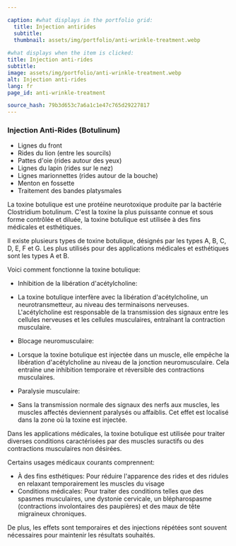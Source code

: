 ```yaml
---

caption: #what displays in the portfolio grid:
  title: Injection antirides
  subtitle: 
  thumbnail: assets/img/portfolio/anti-wrinkle-treatment.webp
  
#what displays when the item is clicked:
title: Injection anti-rides
subtitle: 
image: assets/img/portfolio/anti-wrinkle-treatment.webp
alt: Injection anti-rides
lang: fr
page_id: anti-wrinkle-treatment

source_hash: 79b3d653c7a6a1c1e47c765d29227817
---
```

### Injection Anti-Rides (Botulinum)
- Lignes du front
- Rides du lion (entre les sourcils)
- Pattes d'oie (rides autour des yeux)
- Lignes du lapin (rides sur le nez)
- Lignes marionnettes (rides autour de la bouche)
- Menton en fossette
- Traitement des bandes platysmales

La toxine botulique est une protéine neurotoxique produite par la bactérie Clostridium botulinum. C'est la toxine la plus puissante connue et sous forme contrôlée et diluée, la toxine botulique est utilisée à des fins médicales et esthétiques.

Il existe plusieurs types de toxine botulique, désignés par les types A, B, C, D, E, F et G. Les plus utilisés pour des applications médicales et esthétiques sont les types A et B.

Voici comment fonctionne la toxine botulique:
- Inhibition de la libération d'acétylcholine:
- La toxine botulique interfère avec la libération d'acétylcholine, un neurotransmetteur, au niveau des terminaisons nerveuses. L'acétylcholine est responsable de la transmission des signaux entre les cellules nerveuses et les cellules musculaires, entraînant la contraction musculaire.

- Blocage neuromusculaire:
- Lorsque la toxine botulique est injectée dans un muscle, elle empêche la libération d'acétylcholine au niveau de la jonction neuromusculaire. Cela entraîne une inhibition temporaire et réversible des contractions musculaires.

- Paralysie musculaire:
- Sans la transmission normale des signaux des nerfs aux muscles, les muscles affectés deviennent paralysés ou affaiblis. Cet effet est localisé dans la zone où la toxine est injectée.

Dans les applications médicales, la toxine botulique est utilisée pour traiter diverses conditions caractérisées par des muscles suractifs ou des contractions musculaires non désirées.

Certains usages médicaux courants comprennent:
- À des fins esthétiques: Pour réduire l'apparence des rides et des ridules en relaxant temporairement les muscles du visage
- Conditions médicales: Pour traiter des conditions telles que des spasmes musculaires, une dystonie cervicale, un blépharospasme (contractions involontaires des paupières) et des maux de tête migraineux chroniques.

De plus, les effets sont temporaires et des injections répétées sont souvent nécessaires pour maintenir les résultats souhaités.